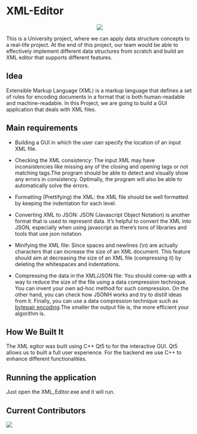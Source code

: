 # XML-Editor

<p align="center">
    <img src="https://www.google.com/url?sa=i&url=https%3A%2F%2Ficons-for-free.com%2Ffile%2Bxml%2Bicon-1320183613266774856%2F&psig=AOvVaw2xmEFOhJNhI8Uexf-OyAZC&ust=1626377441558000&source=images&cd=vfe&ved=0CAoQjRxqFwoTCJiu5aKm4_ECFQAAAAAdAAAAABAD">
</p>

This is a University project, where we can apply data structure concepts to a real-life project. At the end of this project, our team would be able to effectively implement different data structures from scratch and build an XML editor that supports different features.

## Idea
Extensible Markup Language (XML) is a markup language that defines a set of rules for encoding documents in a format that is both human-readable and machine-readable. In this Project, we are going to build a GUI application that deals with XML files.

## Main requirements

* Building a GUI in which the user can specify the location of an input XML file.

* Checking the XML consistency: The input XML may have inconsistencies like missing any of the closing and opening tags or not matching tags.The program should be able to detect and visually show any errors in consistency. Optimally, the program will also be able to automatically solve the errors.

* Formatting (Prettifying) the XML: the XML file should be well formatted by keeping the indentation for each level.

* Converting XML to JSON: JSON (Javascript Object Notation) is another format that is used to represent data. It’s helpful to convert the XML into JSON, especially when using javascript as there’s tons of libraries and tools that use json notation.

* Minifying the XML file: Since spaces and newlines (\n) are actually characters that can increase the size of an XML document. This feature should aim at decreasing the size of an XML file (compressing it) by deleting the whitespaces and indentations.

* Compressing the data in the XML/JSON file: You should come-up with a way to reduce the size of the file using a data compression technique. You can invent your own ad-hoc method for such compression. On the other hand, you can check how JSONH works and try to distill ideas from it. Finally, you can use a data compression technique such as [bytepair encoding](https://en.wikipedia.org/wiki/Byte_pair_encoding).The smaller the output file is, the more efficient your algorithm is.

## How We Built It
The XML egitor was built using C++ Qt5 to for the interactive GUI. Qt5 allows us to built a full user experience. For the backend we use C++ to enhance different functionalities. 


## Running the application
Just open the XML_Editor.exe and it will run.


## Current Contributors
<a href="https://github.com/Abdelrhman-CaT/XML-Editor/graphs/contributors">
    
  <img src="https://contributors-img.web.app/image?repo=Abdelrhman-CaT/XML-Editor" />
</a>
